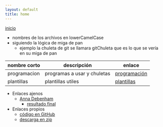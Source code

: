 ```yaml
---
layout: default
title: home
--- 
```

[inicio](index.html) 

* nombres de los archivos en lowerCamelCase
* siguiendo la lógica de miga de pan 
    - ejemplo la chuleta de git se llamara gitChuleta que es lo que se vería en su miga de pan

| nombre corto   | descripción        |   enlace           |  
| ---------------| ------------------ | -------------------|  
| programacion   | programas a usar y chuletas | [programación](programacion.html)| 
| plantillas  |   plantillas utiles    | [plantillas](plantillas.html)|  
 


* Enlaces ajenos
    - [Anna Debenham](https://24ways.org/2013/get-started-with-github-pages/)
        + [resultado final](http://maban.github.io/christmas-recipes/brandy-butter.html)
* Enlaces propios
    - [código en GitHub](https://github.com/javieriranzo3/plantillajekyll)
    - [descarga en zip](https://github.com/javieriranzo3/plantillajekyll/archive/gh-pages.zip)
